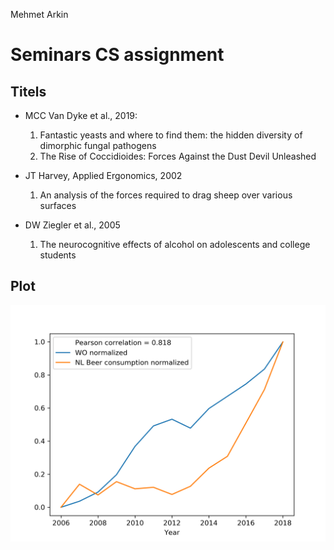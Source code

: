 Mehmet Arkin

# Seminars CS assignment

## Titels
- MCC Van Dyke et al., 2019:
  1. Fantastic yeasts and where to find them: the hidden diversity of dimorphic fungal pathogens
  2. The Rise of Coccidioides: Forces Against the Dust Devil Unleashed

- JT Harvey, Applied Ergonomics, 2002
  1. An analysis of the forces required to drag sheep over various surfaces

- DW Ziegler et al., 2005
  1. The neurocognitive effects of alcohol on adolescents and college students

## Plot

![Beer consumption and WO students correlation](drink.png)
